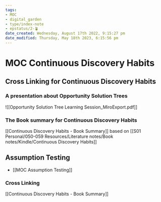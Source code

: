 ```yaml
---
tags: 
- MOC
- digital_garden
- type/index-note
- epstatus/2-🪴
date_created: Wednesday, August 17th 2022, 9:15:27 pm
date_modified: Thursday, May 18th 2023, 6:15:56 pm
---
```

# MOC Continuous Discovery Habits
## Cross Linking for Continuous Discovery Habits
### A presentation about Opportunity Solution Trees
![[Opportunity Solution Tree Learning Session_MiroExport.pdf]]
### The Book summary for Continuous Discovery Habits
[[Continuous Discovery Habits - Book Summary]] based on [[S01 Personal/050-059 Resources/Literature notes/Book notes/Kindle/Continuous Discovery Habits]]

## Assumption Testing
+ [[MOC Assumption Testing]]

### Cross Linking
[[Continuous Discovery Habits - Book Summary]]




